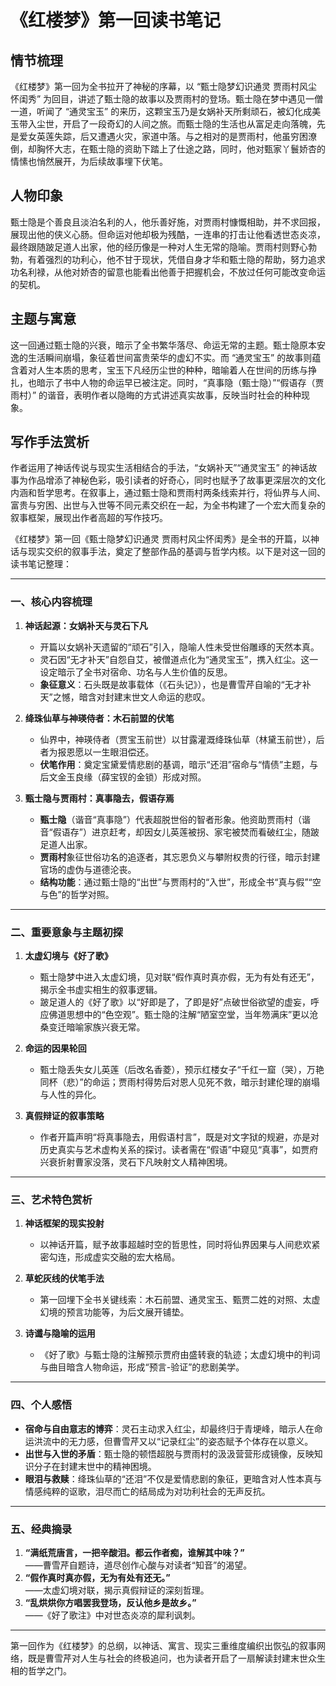 # 《红楼梦》第一回读书笔记

## 情节梳理

《红楼梦》第一回为全书拉开了神秘的序幕，以 “甄士隐梦幻识通灵 贾雨村风尘怀闺秀” 为回目，讲述了甄士隐的故事以及贾雨村的登场。甄士隐在梦中遇见一僧一道，听闻了 “通灵宝玉” 的来历，这颗宝玉乃是女娲补天所剩顽石，被幻化成美玉带入尘世，开启了一段奇幻的人间之旅。而甄士隐的生活也从富足走向落魄，先是爱女英莲失踪，后又遭遇火灾，家道中落。与之相对的是贾雨村，他虽穷困潦倒，却胸怀大志，在甄士隐的资助下踏上了仕途之路，同时，他对甄家丫鬟娇杏的情愫也悄然展开，为后续故事埋下伏笔。

## 人物印象

甄士隐是个善良且淡泊名利的人，他乐善好施，对贾雨村慷慨相助，并不求回报，展现出他的侠义心肠。但命运对他却极为残酷，一连串的打击让他看透世态炎凉，最终跟随跛足道人出家，他的经历像是一种对人生无常的隐喻。贾雨村则野心勃勃，有着强烈的功利心，他不甘于现状，凭借自身才华和甄士隐的帮助，努力追求功名利禄，从他对娇杏的留意也能看出他善于把握机会，不放过任何可能改变命运的契机。

## 主题与寓意

这一回通过甄士隐的兴衰，暗示了全书繁华落尽、命运无常的主题。甄士隐原本安逸的生活瞬间崩塌，象征着世间富贵荣华的虚幻不实。而 “通灵宝玉” 的故事则蕴含着对人生本质的思考，宝玉下凡经历尘世的种种，暗喻着人在世间的历练与挣扎，也暗示了书中人物的命运早已被注定。同时，“真事隐（甄士隐）”“假语存（贾雨村）” 的谐音，表明作者以隐晦的方式讲述真实故事，反映当时社会的种种现象。

## 写作手法赏析

作者运用了神话传说与现实生活相结合的手法，“女娲补天”“通灵宝玉” 的神话故事为作品增添了神秘色彩，吸引读者的好奇心，同时也赋予了故事更深层次的文化内涵和哲学思考。在叙事上，通过甄士隐和贾雨村两条线索并行，将仙界与人间、富贵与穷困、出世与入世等不同元素交织在一起，为全书构建了一个宏大而复杂的叙事框架，展现出作者高超的写作技巧。


《红楼梦》第一回《甄士隐梦幻识通灵 贾雨村风尘怀闺秀》是全书的开篇，以神话与现实交织的叙事手法，奠定了整部作品的基调与哲学内核。以下是对这一回的读书笔记整理：

---

### **一、核心内容梳理**
1. **神话起源：女娲补天与灵石下凡**  
   - 开篇以女娲补天遗留的“顽石”引入，隐喻人性未受世俗雕琢的天然本真。  
   - 灵石因“无才补天”自怨自艾，被僧道点化为“通灵宝玉”，携入红尘。这一设定暗示了全书对宿命、功名与人生价值的反思。  
   - **象征意义**：石头既是故事载体（《石头记》），也是曹雪芹自喻的“无才补天”之憾，暗含对封建末世文人命运的悲叹。

2. **绛珠仙草与神瑛侍者：木石前盟的伏笔**  
   - 仙界中，神瑛侍者（贾宝玉前世）以甘露灌溉绛珠仙草（林黛玉前世），后者为报恩愿以一生眼泪偿还。  
   - **伏笔作用**：奠定宝黛爱情悲剧的基调，暗示“还泪”宿命与“情债”主题，与后文金玉良缘（薛宝钗的金锁）形成对照。

3. **甄士隐与贾雨村：真事隐去，假语存焉**  
   - **甄士隐**（谐音“真事隐”）代表超脱世俗的智者形象。他资助贾雨村（谐音“假语存”）进京赶考，却因女儿英莲被拐、家宅被焚而看破红尘，随跛足道人出家。  
   - **贾雨村**象征世俗功名的追逐者，其忘恩负义与攀附权贵的行径，暗示封建官场的虚伪与道德沦丧。  
   - **结构功能**：通过甄士隐的“出世”与贾雨村的“入世”，形成全书“真与假”“空与色”的哲学对照。

---

### **二、重要意象与主题初探**
1. **太虚幻境与《好了歌》**  
   - 甄士隐梦中进入太虚幻境，见对联“假作真时真亦假，无为有处有还无”，揭示全书虚实相生的叙事逻辑。  
   - 跛足道人的《好了歌》以“好即是了，了即是好”点破世俗欲望的虚妄，呼应佛道思想中的“色空观”。甄士隐的注解“陋室空堂，当年笏满床”更以沧桑变迁暗喻家族兴衰无常。

2. **命运的因果轮回**  
   - 甄士隐丢失女儿英莲（后改名香菱），预示红楼女子“千红一窟（哭），万艳同杯（悲）”的命运；贾雨村得势后对恩人见死不救，暗示封建伦理的崩塌与人性的异化。

3. **真假辩证的叙事策略**  
   - 作者开篇声明“将真事隐去，用假语村言”，既是对文字狱的规避，亦是对历史真实与艺术虚构关系的探讨。读者需在“假语”中窥见“真事”，如贾府兴衰折射曹家没落，灵石下凡映射文人精神困境。

---

### **三、艺术特色赏析**
1. **神话框架的现实投射**  
   - 以神话开篇，赋予故事超越时空的哲思性，同时将仙界因果与人间悲欢紧密勾连，形成虚实交融的宏大格局。

2. **草蛇灰线的伏笔手法**  
   - 第一回埋下全书关键线索：木石前盟、通灵宝玉、甄贾二姓的对照、太虚幻境的预言功能等，为后文展开铺垫。

3. **诗谶与隐喻的运用**  
   - 《好了歌》与甄士隐的注解预示贾府由盛转衰的轨迹；太虚幻境中的判词与曲目暗含人物命运，形成“预言-验证”的悲剧美学。

---

### **四、个人感悟**
- **宿命与自由意志的博弈**：灵石主动求入红尘，却最终归于青埂峰，暗示人在命运洪流中的无力感，但曹雪芹又以“记录红尘”的姿态赋予个体存在以意义。  
- **出世与入世的矛盾**：甄士隐的顿悟超脱与贾雨村的汲汲营营形成镜像，反映知识分子在封建末世中的精神困境。  
- **眼泪与救赎**：绛珠仙草的“还泪”不仅是爱情悲剧的象征，更暗含对人性本真与情感纯粹的讴歌，泪尽而亡的结局成为对功利社会的无声反抗。

---

### **五、经典摘录**
1. **“满纸荒唐言，一把辛酸泪。都云作者痴，谁解其中味？”**  
   ——曹雪芹自题诗，道尽创作心酸与对读者“知音”的渴望。  
2. **“假作真时真亦假，无为有处有还无。”**  
   ——太虚幻境对联，揭示真假辩证的深刻哲理。  
3. **“乱烘烘你方唱罢我登场，反认他乡是故乡。”**  
   ——《好了歌注》中对世态炎凉的犀利讽刺。

---

第一回作为《红楼梦》的总纲，以神话、寓言、现实三重维度编织出恢弘的叙事网络，既是曹雪芹对人生与社会的终极追问，也为读者开启了一扇解读封建末世众生相的哲学之门。